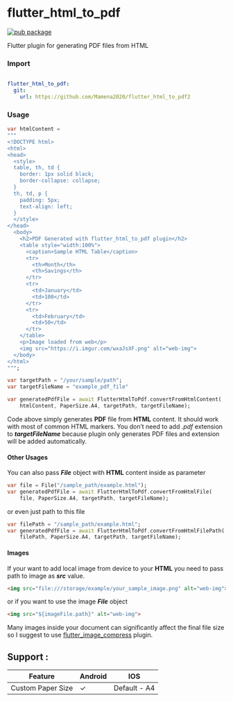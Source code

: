 # flutter_html_to_pdf

[![pub package](https://img.shields.io/pub/v/flutter_html_to_pdf.svg)](https://pub.dartlang.org/packages/flutter_html_to_pdf)

Flutter plugin for generating PDF files from HTML

### Import

``` yaml

flutter_html_to_pdf:
  git:
    url: https://github.com/Mamena2020/flutter_html_to_pdf2

```
### Usage




```dart
var htmlContent =
"""
<!DOCTYPE html>
<html>
<head>
  <style>
  table, th, td {
    border: 1px solid black;
    border-collapse: collapse;
  }
  th, td, p {
    padding: 5px;
    text-align: left;
  }
  </style>
</head>
  <body>
    <h2>PDF Generated with flutter_html_to_pdf plugin</h2>
    <table style="width:100%">
      <caption>Sample HTML Table</caption>
      <tr>
        <th>Month</th>
        <th>Savings</th>
      </tr>
      <tr>
        <td>January</td>
        <td>100</td>
      </tr>
      <tr>
        <td>February</td>
        <td>50</td>
      </tr>
    </table>
    <p>Image loaded from web</p>
    <img src="https://i.imgur.com/wxaJsXF.png" alt="web-img">
  </body>
</html>
""";

var targetPath = "/your/sample/path";
var targetFileName = "example_pdf_file"

var generatedPdfFile = await FlutterHtmlToPdf.convertFromHtmlContent(
    htmlContent, PaperSize.A4, targetPath, targetFileName);
```

Code above simply generates **PDF** file from **HTML** content. It should work with most of common HTML markers. You don’t need to add *.pdf* extension to ***targetFileName*** because plugin only generates PDF files and extension will be added automatically.
#### Other Usages
You can also pass ***File*** object with **HTML** content inside as parameter
```dart
var file = File("/sample_path/example.html");
var generatedPdfFile = await FlutterHtmlToPdf.convertFromHtmlFile(
    file, PaperSize.A4, targetPath, targetFileName);
```

or even just path to this file
```dart
var filePath = "/sample_path/example.html";
var generatedPdfFile = await FlutterHtmlToPdf.convertFromHtmlFilePath(
    filePath, PaperSize.A4, targetPath, targetFileName);
```

#### Images
If your want to add local image from device to your **HTML** you need to pass path to image as ***src*** value.

```html
<img src="file:///storage/example/your_sample_image.png" alt="web-img">
```
or if you want to use the image ***File*** object
```html
<img src="${imageFile.path}" alt="web-img">
```

Many images inside your document can significantly affect the final file size so I suggest to use [flutter_image_compress](https://github.com/OpenFlutter/flutter_image_compress) plugin.

## Support :

|Feature | Android | IOS | 
| --- | --- | --- | 
 | Custom Paper Size | &check;  | Default - A4 | 


